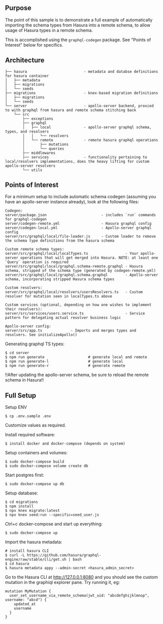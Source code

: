 ## Purpose
The point of this sample is to demonstrate a full example of automatically importing the schema types from Hasura into a remote schema, to allow usage of Hasura types in a remote schema.

This is accomplished using the `graphql-codegen` package. See "Points of Interest" below for specifics.

## Architecture
```
├── hasura                          - metadata and databse definitions for hasura container
│   ├── metadata
│   ├── migrations
│   └── seeds
├── migrations                      - knex-based migration definitions
│   ├── migrations
│   └── seeds
└── server                          - apollo-server backend, proxied to with graphql from hasura and remote schema stitching back
    └── src
        ├── exceptions
        ├── graphql
        │   ├── local               - apollo-server graphql schema, types, and resolvers
        │   │   └── resolvers
        │   └── remote              - remote hasura graphql operations
        │       ├── mutations
        │       └── queries
        ├── middlewares
        ├── services                - functionality pertaining to local/resolvers implementations, does the heavy lifting for custom apollo-server resolvers
        └── utils
```

## Points of Interest
For a minimum setup to include automatic schema codegen (assuming you have an apollo-server instance already), look at the following files:
```
Codegen:
server/package.json                         - includes `run` commands for graphql-codegen
server/codegen-remote.yml                   - Hasura graphql config
server/codegen-local.yml                    - Apollo-server graphql config
server/src/graphql/local/file-loader.js     - Custom loader to remove the schema type definitions from the hasura schema

Custom remote schema types:
server/src/graphql/local/localTypes.ts                 - Your apollo-server operations that will get merged into Hasura. NOTE: at least one `Query` operation is required
server/src/graphql/local/graphql.schema-remote.graphql - Hasura schema, stripped of the schema type (generated by codegen-remote.yml)
server/src/graphql/local/graphql.schema.graphql        - Apollo-server schema, incorporating stripped Hasura schema types

Custom resolvers:
server/src/graphql/local/resolvers/usersResolvers.ts   - Custom resolver for mutation seen in localTypes.ts above

Custom services (optional, depending on how one wishes to implement their resolvers):
server/src/services/users.service.ts                   - Service pattern for delegating actual resolver business logic

Apollo-server config:
server/src/app.ts             - Imports and merges types and resolvers. See initializeApollo()
```

Generating graphql TS types:
```
$ cd server
$ npm run generate                    # generate local and remote
$ npm run generate-l                  # generate local
$ npm run generate-r                  # generate remote
```

!!After updating the apollo-server schema, be sure to reload the remote schema in Hasura!!

## Full Setup

Setup ENV
```
$ cp .env.sample .env
```
Customize values as required.

Install required software:
```
$ install docker and docker-compose (depends on system)
```

Setup containers and volumes:
```
$ sudo docker-compose build
$ sudo docker-compose volume create db
```

Start postgres first:
```
$ sudo docker-compose up db
```

Setup database:
```
$ cd migrations
$ npm install
$ npx knex migrate:latest
$ npx knex seed:run --specific=seed_user.js
```

Ctrl+c docker-compose and start up everything:
```
$ sudo docker-compose up
```

Import the hasura metadata:
```
# install hasura CLI
$ curl -L https://github.com/hasura/graphql-engine/raw/stable/cli/get.sh | bash
$ cd hasura
$ hasura metadata appy --admin-secret <hasura_admin_secret>
```

Go to the Hasura CLI at http://127.0.0.1:8080 and you should see the custom mutation in the graphiql explorer pane. Try running it, eg:
```
mutation MyMutation {
  user_set_username_via_remote_schema(jwt_uid: "abcdefghijklmnop", username: "abcd") {
    updated_at
    username
  }
}
```